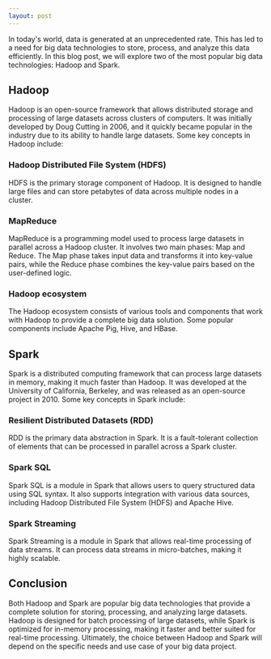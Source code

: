 ```yaml
---
layout: post
---
```

In today's world, data is generated at an unprecedented rate. This has led to a need for big data technologies to store, process, and analyze this data efficiently. In this blog post, we will explore two of the most popular big data technologies: Hadoop and Spark.

## Hadoop

Hadoop is an open-source framework that allows distributed storage and processing of large datasets across clusters of computers. It was initially developed by Doug Cutting in 2006, and it quickly became popular in the industry due to its ability to handle large datasets. Some key concepts in Hadoop include:

### Hadoop Distributed File System (HDFS)

HDFS is the primary storage component of Hadoop. It is designed to handle large files and can store petabytes of data across multiple nodes in a cluster.

### MapReduce

MapReduce is a programming model used to process large datasets in parallel across a Hadoop cluster. It involves two main phases: Map and Reduce. The Map phase takes input data and transforms it into key-value pairs, while the Reduce phase combines the key-value pairs based on the user-defined logic.

### Hadoop ecosystem

The Hadoop ecosystem consists of various tools and components that work with Hadoop to provide a complete big data solution. Some popular components include Apache Pig, Hive, and HBase.

## Spark

Spark is a distributed computing framework that can process large datasets in memory, making it much faster than Hadoop. It was developed at the University of California, Berkeley, and was released as an open-source project in 2010. Some key concepts in Spark include:

### Resilient Distributed Datasets (RDD)

RDD is the primary data abstraction in Spark. It is a fault-tolerant collection of elements that can be processed in parallel across a Spark cluster.

### Spark SQL

Spark SQL is a module in Spark that allows users to query structured data using SQL syntax. It also supports integration with various data sources, including Hadoop Distributed File System (HDFS) and Apache Hive.

### Spark Streaming

Spark Streaming is a module in Spark that allows real-time processing of data streams. It can process data streams in micro-batches, making it highly scalable.

## Conclusion

Both Hadoop and Spark are popular big data technologies that provide a complete solution for storing, processing, and analyzing large datasets. Hadoop is designed for batch processing of large datasets, while Spark is optimized for in-memory processing, making it faster and better suited for real-time processing. Ultimately, the choice between Hadoop and Spark will depend on the specific needs and use case of your big data project.